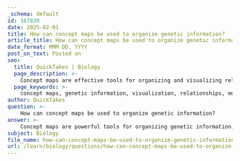```yaml
---
_schema: default
id: 167830
date: 2025-02-01
title: How can concept maps be used to organize genetic information?
article_title: How can concept maps be used to organize genetic information?
date_format: MMM DD, YYYY
post_on_text: Posted on
seo:
  title: QuickTakes | Biology
  page_description: >-
    Concept maps are effective tools for organizing and visualizing relationships in genetic information, enhancing understanding, facilitating active learning, supporting memory retention, and encouraging collaborative learning in molecular biology.
  page_keywords: >-
    concept maps, genetic information, visualization, relationships, molecular biology, organizing information, active learning, memory retention, knowledge gaps, collaboration, genetic concepts, biological macromolecules, gene expression, genetic variation, evolutionary processes
author: QuickTakes
question: >-
    How can concept maps be used to organize genetic information?
answer: >-
    Concept maps are powerful tools for organizing genetic information, as they visually represent the relationships between various concepts in genetics and molecular biology. Here’s how they can be effectively utilized:\n\n1. **Visualization of Relationships**: Concept maps help illustrate the connections between different genetic concepts, such as DNA, genes, chromosomes, and proteins. For instance, a concept map can show how DNA is organized into chromosomes, which contain genes that code for proteins. This visualization aids in understanding complex relationships and processes in genetics.\n\n2. **Organizing Information**: By breaking down genetic information into smaller, interconnected parts, concept maps allow learners to organize their knowledge systematically. For example, one could create a concept map that categorizes the four main types of biological macromolecules—nucleic acids, carbohydrates, proteins, and lipids—highlighting their structures, functions, and roles in genetic processes.\n\n3. **Facilitating Active Learning**: Creating concept maps encourages active engagement with the material. Students can draw connections between genetic variation, gene expression, and evolutionary processes, reinforcing their understanding of how these concepts interact within the broader context of genetics.\n\n4. **Supporting Memory Retention**: The visual nature of concept maps can enhance memory retention. By associating different genetic concepts with visual elements, learners are more likely to remember the information. For example, linking specific traits (like eye color) to their genetic basis can help solidify the understanding of how genes influence phenotypes.\n\n5. **Identifying Knowledge Gaps**: Concept maps can also serve as a self-assessment tool. By reviewing their maps, students can identify areas where their understanding is lacking or where they need further study, such as the mechanisms of gene regulation or the processes of cell division.\n\n6. **Encouraging Collaboration**: Sharing and discussing concept maps with peers can foster collaborative learning. Students can compare their maps, discuss different interpretations of genetic concepts, and collectively enhance their understanding of the subject matter.\n\nIn summary, concept maps are effective for organizing genetic information by visualizing relationships, structuring knowledge, facilitating active learning, supporting memory retention, identifying gaps in understanding, and encouraging collaboration among learners. This method is particularly beneficial in the study of complex topics like molecular genetics, where interconnections between concepts are crucial for a comprehensive understanding.
subject: Biology
file_name: how-can-concept-maps-be-used-to-organize-genetic-information.md
url: /learn/biology/questions/how-can-concept-maps-be-used-to-organize-genetic-information
---
```


&nbsp;